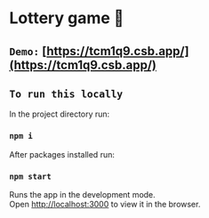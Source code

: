# Lottery game :rocket:

## `Demo:` [https://tcm1q9.csb.app/](https://tcm1q9.csb.app/)

## `To run this locally`
In the project directory run:
### `npm i`
After packages installed run:
### `npm start`

Runs the app in the development mode.\
Open [http://localhost:3000](http://localhost:3000) to view it in the browser.
